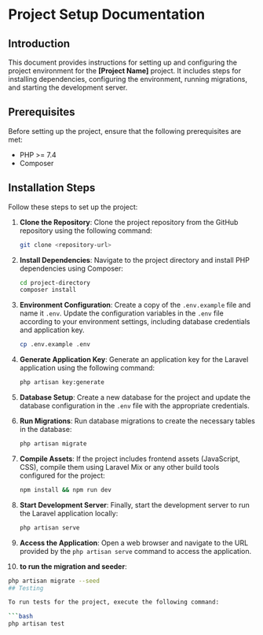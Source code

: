 # Project Setup Documentation

## Introduction

This document provides instructions for setting up and configuring the project environment for the **[Project Name]** project. It includes steps for installing dependencies, configuring the environment, running migrations, and starting the development server.

## Prerequisites

Before setting up the project, ensure that the following prerequisites are met:

- PHP >= 7.4
- Composer


## Installation Steps

Follow these steps to set up the project:

1. **Clone the Repository**: Clone the project repository from the GitHub repository using the following command:

    ```bash
    git clone <repository-url>
    ```

2. **Install Dependencies**: Navigate to the project directory and install PHP dependencies using Composer:

    ```bash
    cd project-directory
    composer install
    ```

3. **Environment Configuration**: Create a copy of the `.env.example` file and name it `.env`. Update the configuration variables in the `.env` file according to your environment settings, including database credentials and application key.

    ```bash
    cp .env.example .env
    ```

4. **Generate Application Key**: Generate an application key for the Laravel application using the following command:

    ```bash
    php artisan key:generate
    ```

5. **Database Setup**: Create a new database for the project and update the database configuration in the `.env` file with the appropriate credentials.

6. **Run Migrations**: Run database migrations to create the necessary tables in the database:

    ```bash
    php artisan migrate
    ```

7. **Compile Assets**: If the project includes frontend assets (JavaScript, CSS), compile them using Laravel Mix or any other build tools configured for the project:

    ```bash
    npm install && npm run dev
    ```

8. **Start Development Server**: Finally, start the development server to run the Laravel application locally:

    ```bash
    php artisan serve
    ```

9. **Access the Application**: Open a web browser and navigate to the URL provided by the `php artisan serve` command to access the application.


10. **to run the migration and seeder**:
 ```bash
 php artisan migrate --seed
## Testing

To run tests for the project, execute the following command:

```bash
php artisan test
